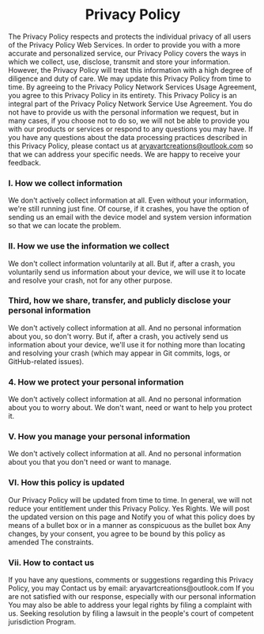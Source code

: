 <h1 align="center">Privacy Policy</h1>

The Privacy Policy respects and protects the individual privacy of all users of the Privacy Policy
Web Services. In order to provide you with a more accurate and personalized service, our Privacy
Policy covers the ways in which we collect, use, disclose, transmit and store your information.
However, the Privacy Policy will treat this information with a high degree of diligence and duty of
care. We may update this Privacy Policy from time to time. By agreeing to the Privacy Policy Network
Services Usage Agreement, you agree to this Privacy Policy in its entirety. This Privacy Policy is
an integral part of the Privacy Policy Network Service Use Agreement. You do not have to provide us
with the personal information we request, but in many cases, if you choose not to do so, we will not
be able to provide you with our products or services or respond to any questions you may have. If
you have any questions about the data processing practices described in this Privacy Policy, please
contact us at [aryavartcreations@outlook.com](mailto:aryavartcreations@outlook.com) so that we can address your specific needs. We are
happy to receive your feedback.

<h3> I. How we collect information</h3>
We don't actively collect information at all. Even without your information, we're still running just fine. Of course, if it crashes, you have the option of sending us an email with the device model and system version information so that we can locate the problem.

<h3> II. How we use the information we collect</h3>
We don't collect information voluntarily at all. But if, after a crash, you voluntarily send us information about your device, we will use it to locate and resolve your crash, not for any other purpose.

<h3> Third, how we share, transfer, and publicly disclose your personal information</h3>
We don't actively collect information at all. And no personal information about you, so don't worry.
But if, after a crash, you actively send us information about your device, we'll use it for nothing more than locating and resolving your crash (which may appear in Git commits, logs, or GitHub-related issues).

<h3> 4. How we protect your personal information</h3>
We don't actively collect information at all. And no personal information about you to worry about. We don't want, need or want to help you protect it.

<h3> V. How you manage your personal information</h3>
We don't actively collect information at all. And no personal information about you that you don't need or want to manage.

<h3> VI. How this policy is updated</h3>
Our Privacy Policy will be updated from time to time.
In general, we will not reduce your entitlement under this Privacy Policy.
Yes Rights. We will post the updated version on this page and
Notify you of what this policy does by means of a bullet box or in a manner as conspicuous as the bullet box
Any changes, by your consent, you agree to be bound by this policy as amended
The constraints.
<h3>Vii. How to contact us</h3>
If you have any questions, comments or suggestions regarding this Privacy Policy, you may
Contact us by email: aryavartcreations@outlook.com If you are not satisfied with our response, especially with our personal information
You may also be able to address your legal rights by filing a complaint with us.
Seeking resolution by filing a lawsuit in the people's court of competent jurisdiction
Program.
